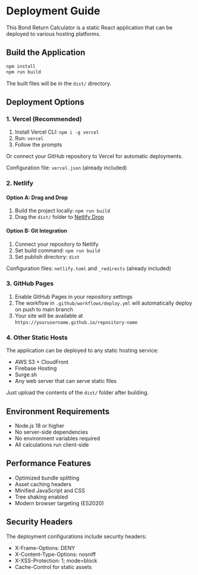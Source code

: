 # Deployment Guide

This Bond Return Calculator is a static React application that can be deployed to various hosting platforms.

## Build the Application

```bash
npm install
npm run build
```

The built files will be in the `dist/` directory.

## Deployment Options

### 1. Vercel (Recommended)

1. Install Vercel CLI: `npm i -g vercel`
2. Run: `vercel`
3. Follow the prompts

Or connect your GitHub repository to Vercel for automatic deployments.

Configuration file: `vercel.json` (already included)

### 2. Netlify

#### Option A: Drag and Drop
1. Build the project locally: `npm run build`
2. Drag the `dist/` folder to [Netlify Drop](https://app.netlify.com/drop)

#### Option B: Git Integration
1. Connect your repository to Netlify
2. Set build command: `npm run build`
3. Set publish directory: `dist`

Configuration files: `netlify.toml` and `_redirects` (already included)

### 3. GitHub Pages

1. Enable GitHub Pages in your repository settings
2. The workflow in `.github/workflows/deploy.yml` will automatically deploy on push to main branch
3. Your site will be available at `https://yourusername.github.io/repository-name`

### 4. Other Static Hosts

The application can be deployed to any static hosting service:
- AWS S3 + CloudFront
- Firebase Hosting
- Surge.sh
- Any web server that can serve static files

Just upload the contents of the `dist/` folder after building.

## Environment Requirements

- Node.js 18 or higher
- No server-side dependencies
- No environment variables required
- All calculations run client-side

## Performance Features

- Optimized bundle splitting
- Asset caching headers
- Minified JavaScript and CSS
- Tree shaking enabled
- Modern browser targeting (ES2020)

## Security Headers

The deployment configurations include security headers:
- X-Frame-Options: DENY
- X-Content-Type-Options: nosniff
- X-XSS-Protection: 1; mode=block
- Cache-Control for static assets